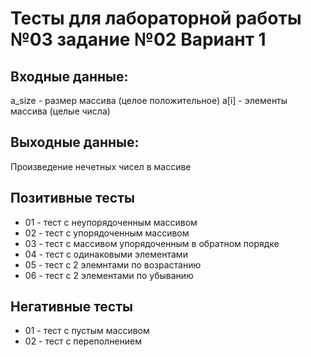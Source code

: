 # Тесты для лабораторной работы №03 задание №02 Вариант 1
## Входные данные: 
a_size - размер массива (целое положительное)
a\[i\] - элементы массива (целые числа)
## Выходные данные: 

Произведение нечетных чисел в массиве

## Позитивные тесты
 - 01 - тест c неупорядоченным массивом
 - 02 - тест с упорядоченным массивом
 - 03 - тест с массивом упорядоченным в обратном порядке
 - 04 - тест с одинаковыми элементами
 - 05 - тест с 2 элемнтами по возрастанию
 - 06 - тест с 2 элементами по убыванию
## Негативные тесты
 - 01 - тест с пустым массивом
 - 02 - тест с переполнением